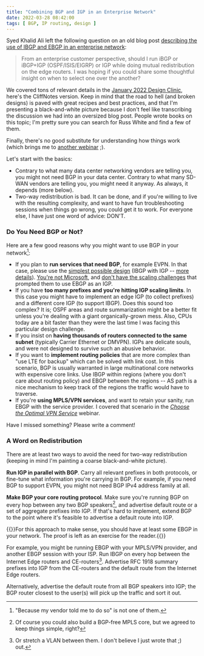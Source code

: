 ```yaml
---
title: "Combining BGP and IGP in an Enterprise Network"
date: 2022-03-28 08:42:00
tags: [ BGP, IP routing, design ]
---
```

Syed Khalid Ali left the following question on an old blog post [describing the use of IBGP and EBGP in an enterprise network](https://blog.ipspace.net/2011/08/ibgp-or-ebgp-in-enterprise-network.html):

> From an enterprise customer perspective, should I run iBGP or iBGP+IGP (OSPF/ISIS/EIGRP) or IGP while doing mutual redistribution on the edge routers. I was hoping if you could share some thoughtful insight on when to select one over the another?

We covered tons of relevant details in the [January 2022 Design Clinic](https://my.ipspace.net/bin/list?id=Design#2022_01), here's the CliffNotes version. Keep in mind that the road to hell (and broken designs) is paved with great recipes and best practices, and that I'm presenting a black-and-white picture because I don't feel like transcribing the discussion we had into an oversized blog post. People wrote books on this topic; I'm pretty sure you can search for Russ White and find a few of them.

Finally, there's no good substitute for understanding how things work (which brings me to [another webinar](https://www.ipspace.net/How_Networks_Really_Work) ;).
<!--more-->
Let's start with the basics:

* Contrary to what many data center networking vendors are telling you, you might not need BGP in your data center. Contrary to what many SD-WAN vendors are telling you, you might need it anyway. As always, it depends (more below).
* Two-way redistribution is bad. It can be done, and if you're willing to live with the resulting complexity, and want to have fun troubleshooting sessions when things go wrong, you could get it to work. For everyone else, I have just one word of advice: DON'T.

### Do You Need BGP or Not?

Here are a few good reasons why you might want to use BGP in your network[^NV]:

[^NV]: "Because my vendor told me to do so" is not one of them.

* If you plan to **run services that need BGP**, for example EVPN. In that case, please use the [simplest possible design](https://www.ipspace.net/Data_Center_BGP/BGP_in_EVPN-Based_Data_Center_Fabrics) (IBGP with IGP -- [more details](https://www.ipspace.net/kb/tag/BGP-DC.html)). [You're not Microsoft](https://blog.ipspace.net/2017/11/bgp-as-better-igp-when-and-where.html), and [don't have the scaling challenges](https://www.ipspace.net/Data_Center_BGP/BGP_Fabric_Routing_Protocol) that prompted them to use EBGP as an IGP.
* If you have **too many prefixes and you're hitting IGP scaling limits**. In this case you might have to implement an edge IGP (to collect prefixes) and a different core IGP (to support IBGP). Does this sound too complex? It is; OSPF areas and route summarization might be a better fit unless you're dealing with a giant organically-grown mess. Also, CPUs today are a bit faster than they were the last time I was facing this particular design challenge.
* If you insist on **having thousands of routers connected to the same subnet** (typically Carrier Ethernet or DMVPN). IGPs are delicate souls, and were not designed to survive such an abusive behavior.
* If you want to **implement routing policies** that are more complex than "use LTE for backup" which can be solved with link cost. In this scenario, BGP is usually warranted in large multinational core networks with expensive core links. Use IBGP within regions (where you don't care about routing policy) and EBGP between the regions -- AS path is a nice mechanism to keep track of the regions the traffic would have to traverse.
* If you're **using MPLS/VPN services**, and want to retain your sanity, run EBGP with the service provider. I covered that scenario in the _[Choose the Optimal VPN Service](https://www.ipspace.net/Choose_the_Optimal_VPN_Service)_ webinar.

Have I missed something? Please write a comment!

### A Word on Redistribution

There are at least two ways to avoid the need for two-way redistribution (keeping in mind I'm painting a coarse black-and-white picture).

**Run IGP in parallel with BGP**. Carry all relevant prefixes in both protocols, or fine-tune what information you're carrying in BGP. For example, if you need BGP to support EVPN, you might not need BGP IPv4 address family at all.

**Make BGP your core routing protocol**. Make sure you're running BGP on every hop between any two BGP speakers[^BFC], and advertise default route or a set of aggregate prefixes into IGP. If that's hard to implement, extend BGP to the point where it's feasible to advertise a default route into IGP.

{{<note info>}}For this approach to make sense, you should have at least some EBGP in your network. The proof is left as an exercise for the reader.{{</note>}}

For example, you might be running EBGP with your MPLS/VPN provider, and another EBGP session with your ISP. Run IBGP on every hop between the Internet Edge routers and CE-routers[^VLAN]. Advertise RFC 1918 summary prefixes into IGP from the CE-routers and the default route from the Internet Edge routers.

Alternatively, advertise the default route from all BGP speakers into IGP; the BGP router closest to the user(s) will pick up the traffic and sort it out.

[^VLAN]: Or stretch a VLAN between them. I don't believe I just wrote that ;)
out.

[^BFC]: Of course you could also build a BGP-free MPLS core, but we agreed to keep things simple, right? 
